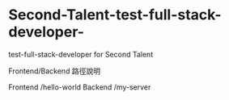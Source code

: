 # Second-Talent-test-full-stack-developer-
test-full-stack-developer for Second Talent

Frontend/Backend 路徑說明

Frontend /hello-world
Backend  /my-server


